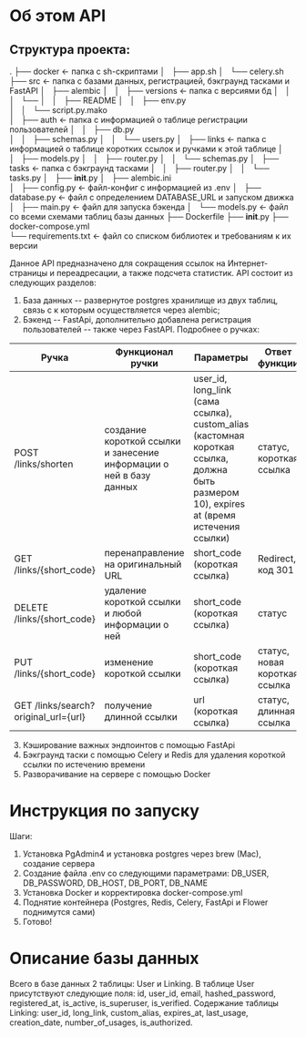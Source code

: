 # Об этом API

## Структура проекта: 

.
├── docker                        <- папка с sh-скриптами
│   ├── app.sh
│   └── celery.sh
├── src                           <- папка с базами данных, регистрацией, бэкграунд тасками и FastAPI
│   ├── alembic
│   │   ├── versions              <- папка с версиями бд
│   │   │   └── 
│   │   ├── README
│   │   ├── env.py                
│   │   └── script.py.mako        
│   ├── auth                     <- папка с информацией о таблице регистрации пользователей
│   │   ├── db.py                 
│   │   ├── schemas.py
│   │   └── users.py
│   ├── links                    <- папка с информацией о таблице коротких ссылок и ручками к этой таблице
│   │   ├── models.py
│   │   ├── router.py
│   │   └── schemas.py
│   ├── tasks                    <- папка с бэкграунд тасками 
│   │   ├── router.py
│   │   └── tasks.py
│   ├── __init__.py
│   ├── alembic.ini             
│   ├── config.py                <- файл-конфиг с информацией из .env
│   ├── database.py              <- файл с определением DATABASE_URL и запуском движка
│   ├── main.py                  <- файл для запуска бэкенда 
│   └── models.py                <- файл со всеми схемами таблиц базы данных
├── Dockerfile
├── __init__.py
├── docker-compose.yml    
└── requirements.txt             <- файл со списком библиотек и требованиям к их версии

Данное API предназначено для сокращения ссылок на Интернет-страницы и переадресации, а также подсчета статистик. API состоит из следующих разделов:
1. База данных -- развернутое postgres хранилище из двух таблиц, связь с к которым осуществляется через alembic;
2. Бэкенд -- FastApi, дополнительно добавлена регистрация пользователей -- также через FastAPI. Подробнее о ручках:

Ручка | Функционал ручки | Параметры | Ответ функции
| --- | --- | --- | --- |
POST /links/shorten | создание короткой ссылки и занесение информации о ней в базу данных | user_id, long_link (сама ссылка), custom_alias (кастомная короткая ссылка, должна быть размером 10), expires at (время истечения ссылки) | статус, короткая ссылка
GET /links/{short_code} | перенаправление на оригинальный URL | short_code (короткая ссылка) | Redirect, код 301
DELETE /links/{short_code} | удаление короткой ссылки и любой информации о ней | short_code (короткая ссылка) | статус
PUT /links/{short_code} | изменение короткой ссылки | short_code (короткая ссылка) | статус, новая короткая ссылка
GET /links/search?original_url={url} | получение длинной ссылки | url (короткая ссылка) | статус, длинная ссылка 

3. Кэширование важных эндпоинтов с помощью FastApi
4. Бэкграунд таски с помощью Celery и Redis для удаления короткой ссылки по истечению времени 
5. Разворачивание на сервере с помощью Docker

# Инструкция по запуску 

Шаги: 
1. Установка PgAdmin4 и установка postgres через brew (Mac), создание сервера
2. Создание файла .env со следующими параметрами: DB_USER, DB_PASSWORD, DB_HOST, DB_PORT, DB_NAME
3. Установка Docker и корректировка docker-compose.yml
4. Поднятие контейнера (Postgres, Redis, Celery, FastApi и Flower поднимутся сами)
5. Готово! 

# Описание базы данных
    
Всего в базе данных 2 таблицы: User и Linking. В таблице User присутствуют следующие поля: id, user_id, email, hashed_password, registered_at, is_active, is_superuser, is_verified. Содержание таблицы Linking: user_id, long_link, custom_alias, expires_at, last_usage, creation_date, number_of_usages, is_authorized.
